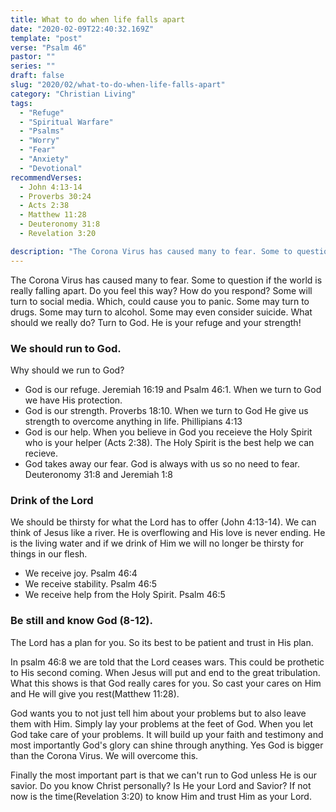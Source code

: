 ```yaml
---
title: What to do when life falls apart
date: "2020-02-09T22:40:32.169Z"
template: "post"
verse: "Psalm 46"
pastor: ""
series: ""
draft: false
slug: "2020/02/what-to-do-when-life-falls-apart"
category: "Christian Living"
tags:
  - "Refuge"
  - "Spiritual Warfare"
  - "Psalms"
  - "Worry"
  - "Fear"
  - "Anxiety"
  - "Devotional"
recommendVerses: 
  - John 4:13-14
  - Proverbs 30:24
  - Acts 2:38
  - Matthew 11:28
  - Deuteronomy 31:8
  - Revelation 3:20

description: "The Corona Virus has caused many to fear. Some to question if the world is really falling apart. Do you feel this way? How do you respond?Some will turn to social media. Which, could cause you to panic. Some may turn to drugs. Some may turn to alcohol. Some may even consider suicide. What should we really do? Turn to God. He is your refuge and your strength!"
---
```


The Corona Virus has caused many to fear. Some to question if the world is really falling apart. Do you feel this way? How do you respond? Some will turn to social media. Which, could cause you to panic. Some may turn to drugs. Some may turn to alcohol. Some may even consider suicide. What should we really do? Turn to God. He is your refuge and your strength!

### We should run to God. 
Why should we run to God?

- God is our refuge. Jeremiah 16:19 and Psalm 46:1. When we turn to God we have His protection. 
- God is our strength. Proverbs 18:10. When we turn to God He give us strength to overcome anything in life. Phillipians 4:13 
- God is our help. When you believe in God you receieve the Holy Spirit who is your helper (Acts 2:38). The Holy Spirit is the best help we can recieve.
- God takes away our fear. God is always with us so no need to fear. Deuteronomy 31:8 and Jeremiah 1:8

### Drink of the Lord
We should be thirsty for what the Lord has to offer (John 4:13-14). We can think of Jesus like a river. He is overflowing and His love is never ending. He is the living water and if we drink of Him we will no longer be thirsty for things in our flesh. 

- We receive joy. Psalm 46:4
- We receive stability. Psalm 46:5
- We receive help from the Holy Spirit. Psalm 46:5 


### Be still and know God (8-12).
The Lord has a plan for you. So its best to be patient and trust in His plan. 

In psalm 46:8 we are told that the Lord ceases wars. This could be prothetic to His second coming. When Jesus will put and end to the great tribulation. What this shows is that God really cares for you. So cast your cares on Him and He will give you rest(Matthew 11:28).

God wants you to not just tell him about your problems but to also leave them with Him. Simply lay your problems at the feet of God. When you let God take care of your problems. It will build up your faith and testimony and most importantly God's glory can shine through anything. Yes God is bigger than the Corona Virus. We will overcome this. 

Finally the most important part is that we can't run to God unless He is our savior. Do you know Christ personally? Is He your Lord and Savior? If not now is the time(Revelation 3:20) to know Him and trust Him as your Lord. 
